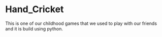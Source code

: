 # Hand_Cricket
This is one of our childhood games that we used to play with our friends and it is build using python.
